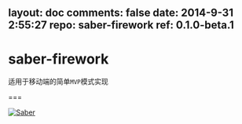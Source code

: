 layout: doc
comments: false
date: 2014-9-31 2:55:27
repo: saber-firework
ref: 0.1.0-beta.1
---

# saber-firework

适用于移动端的简单`MVP`模式实现

===

[![Saber](https://f.cloud.github.com/assets/157338/1485433/aeb5c72a-4714-11e3-87ae-7ef8ae66e605.png)](http://ecomfe.github.io/saber/)
